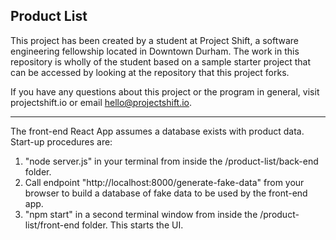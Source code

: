 ## Product List

This project has been created by a student at Project Shift, a software engineering fellowship located in Downtown Durham.  The work in this repository is wholly of the student based on a sample starter project that can be accessed by looking at the repository that this project forks.

If you have any questions about this project or the program in general, visit projectshift.io or email hello@projectshift.io.


****************************

The front-end React App assumes a database exists with product data. Start-up procedures are:

1. "node server.js" in your terminal from inside the /product-list/back-end folder. 
2. Call endpoint "http://localhost:8000/generate-fake-data" from your browser to build a database of fake data to be used by the front-end app.
3. "npm start" in a second terminal window from inside the /product-list/front-end folder. This starts the UI.